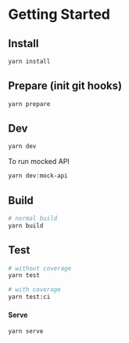 # Getting Started

## Install

```sh
yarn install
```

## Prepare (init git hooks)

```sh
yarn prepare
```

## Dev

```sh
yarn dev
```

To run mocked API

```sh
yarn dev:mock-api
```

## Build

```sh
# normal build
yarn build
```

## Test

```sh
# without coverage
yarn test
```

```sh
# with coverage
yarn test:ci
```

#### Serve

```sh
yarn serve
```
